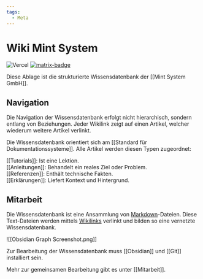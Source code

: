 ```yaml
---
tags:
  - Meta
---
```


# Wiki Mint System


![Vercel](https://vercelbadge.vercel.app/api/mint-system/wiki) [![matrix-badge](https://matrix.to/img/matrix-badge.svg)](https://matrix.to/#/#allgemein:mint-system.ch)

Diese Ablage ist die strukturierte Wissensdatenbank der [[Mint System GmbH]].

## Navigation

Die Navigation der Wissensdatenbank erfolgt nicht hierarchisch, sondern entlang von Beziehungen. Jeder Wikilink zeigt auf einen Artikel, welcher wiederum weitere Artikel verlinkt.

Die Wissensdatenbank orientiert sich am [[Standard für Dokumentationssysteme]]. Alle Artikel werden diesen Typen zugeordnet:

[[Tutorials]]: Ist eine Lektion.\
[[Anleitungen]]:  Behandelt ein reales Ziel oder Problem.\
[[Referenzen]]: Enthält technische Fakten.\
[[Erklärungen]]:  Liefert Kontext und Hintergrund.

## Mitarbeit

Die Wissensdatenbank ist eine Ansammlung von [Markdown](https://de.wikipedia.org/wiki/Markdown)-Dateien. Diese Text-Dateien werden mittels [Wikilinks](https://de.wikipedia.org/wiki/Hilfe:Links)  verlinkt und bilden so eine vernetzte Wissensdatenbank.

![[Obsidian Graph Screenshot.png]]

Zur Bearbeitung der Wissensdatenbank muss [[Obsidian]] und [[Git]] installiert sein.

Mehr zur gemeinsamen Bearbeitung gibt es unter [[Mitarbeit]]. 